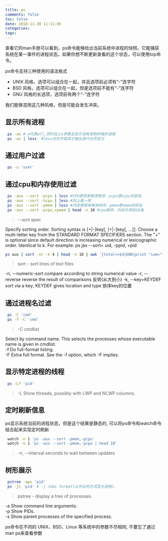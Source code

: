```yaml
---
title: ps
comments: false
toc: false
date: 2018-11-30 11:11:05
categories: 
tags:
---
```

查看它的man手册可以看到，ps命令能够给出当前系统中进程的快照。它能捕获系统在某一事件的进程状态。如果你想不断更新查看的这个状态，可以使用top命令。  

ps命令支持三种使用的语法格式

* UNIX 风格，选项可以组合在一起，并且选项前必须有“-”连字符
* BSD 风格，选项可以组合在一起，但是选项前不能有“-”连字符
* GNU 风格的长选项，选项前有两个“-”连字符  

我们能够混用这几种风格，但是可能会发生冲突。

## 显示所有进程

``` bash
 ps -ax #-a代表all,同时加上x参数会显示没有控制终端的进程
 ps -ax | less  #less对文件或其它输出进行分页显示
```

## 通过用户过滤

``` bash
 ps -u 'user'
```

## 通过cpu和内存使用过滤

``` bash
 ps -aux --sort -pcpu | less #CPU使用来降序排序，pcpu是%cpu的别名
 ps -aux --sort -%cpu | less #同上面一样
 ps -aux --sort -pmem | less #内存使用来降序排序，pmem是%mem的别名
 ps -aux --sort -pcpu,+pmem | head -n 10 #cpu降序，内存升序前10条
```

> --sort spec  

Specify sorting order. Sorting syntax is [+|-]key[, [+|-]key[, ...]]. Choose a multi-letter key from the STANDARD FORMAT SPECIFIERS section.
The "+" is optional since default direction is increasing numerical or lexicographic order.  Identical to k.  For example: ps jax --sort=
uid, -ppid, +pid  

``` bash
ps aux | sort -nr -k 4 | head -n 10 | awk '{total+=$4}END{print "sum="total"%"}' #占用最多内存的10个进程的内存占用总和
```

> sort - sort lines of text files  

-n, --numeric-sort compare according to string numerical value
-r, --reverse reverse the result of comparisons 反转(从大到小)
-k, --key=KEYDEF sort via a key; KEYDEF gives location and type 排序key的位置

## 通过进程名过滤

``` bash
 ps -C 'cmd'
 ps -f -C 'cmd'
```

> -C cmdlist  

Select by command name. This selects the processes whose executable name is given in cmdlist.  
-f Do full-format listing.  
-F Extra full format. See the -f option, which -F implies.

## 显示特定进程的线程

``` bash
 ps -Lf 'pid'
```

> -L Show threads, possibly with LWP and NLWP columns.

## 定时刷新信息

ps显示系统当前的进程状态，但是这个结果是静态的, 可以将ps命令和watch命令结合起来实现定时刷新

``` bash
 watch -n 1 'ps -aux --sort -pmem,-pcpu'
 watch -n 1 'ps -aux --sort -pmem,-pcpu | head 10'
```

> -n, --interval seconds to wait between updates

## 树形展示

``` bash
 pstree -aps 'pid'
 ps -jL 'pid' # -j Jobs format(以作业的方式显示进程).
```

> pstree - display a tree of processes.  

-a Show command line arguments.  
-p Show PIDs.  
-s Show parent processes of the specified process.  

ps命令在不同的 UNIX、BSD、Linux 等系统中的参数不尽相同, 不要忘了通过man ps来查看参数
